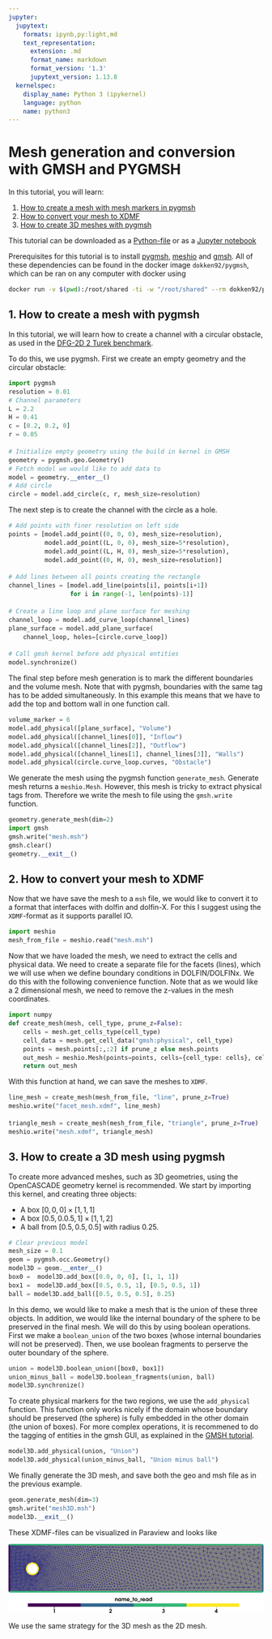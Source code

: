 ```yaml
---
jupyter:
  jupytext:
    formats: ipynb,py:light,md
    text_representation:
      extension: .md
      format_name: markdown
      format_version: '1.3'
      jupytext_version: 1.13.8
  kernelspec:
    display_name: Python 3 (ipykernel)
    language: python
    name: python3
---
```


# Mesh generation and conversion with GMSH and PYGMSH

<!-- #region -->
In this tutorial, you will learn:
1. [How to create a mesh with mesh markers in pygmsh](#first)
2. [How to convert your mesh to XDMF](#second)
3. [How to create 3D meshes with pygmsh](#third)

This tutorial can be downloaded as a [Python-file](pygmsh_tutorial.py) or as a [Jupyter notebook](pygmsh_tutorial.ipynb)

Prerequisites for this tutorial is to install [pygmsh](https://pypi.org/project/pygmsh), [meshio](https://pypi.org/project/meshio) and [gmsh](https://gmsh.info/bin/Linux/gmsh-4.10.3-Linux64.tgz). All of these dependencies can be found in the docker image
`dokken92/pygmsh`, which can be ran on any computer with docker using 

```bash
docker run -v $(pwd):/root/shared -ti -w "/root/shared" --rm dokken92/pygmsh
```

## <a name="first"></a> 1. How to create a mesh with pygmsh
In this tutorial, we will learn how to create a channel with a circular obstacle, as used in the [DFG-2D 2 Turek benchmark](http://www.featflow.de/en/benchmarks/cfdbenchmarking/flow/dfg_benchmark2_re100.html).

To do this, we use pygmsh.
First we create an empty geometry and the circular obstacle:
<!-- #endregion -->

```python
import pygmsh
resolution = 0.01
# Channel parameters
L = 2.2
H = 0.41
c = [0.2, 0.2, 0]
r = 0.05

# Initialize empty geometry using the build in kernel in GMSH
geometry = pygmsh.geo.Geometry()
# Fetch model we would like to add data to
model = geometry.__enter__()
# Add circle
circle = model.add_circle(c, r, mesh_size=resolution)
```

The next step is to create the channel with the circle as a hole.

```python
# Add points with finer resolution on left side
points = [model.add_point((0, 0, 0), mesh_size=resolution),
          model.add_point((L, 0, 0), mesh_size=5*resolution),
          model.add_point((L, H, 0), mesh_size=5*resolution),
          model.add_point((0, H, 0), mesh_size=resolution)]

# Add lines between all points creating the rectangle
channel_lines = [model.add_line(points[i], points[i+1])
                 for i in range(-1, len(points)-1)]

# Create a line loop and plane surface for meshing
channel_loop = model.add_curve_loop(channel_lines)
plane_surface = model.add_plane_surface(
    channel_loop, holes=[circle.curve_loop])

# Call gmsh kernel before add physical entities
model.synchronize()
```

The final step before mesh generation is to mark the different boundaries and the volume mesh. Note that with pygmsh, boundaries with the same tag has to be added simultaneously. In this example this means that we have to add the top and 
 bottom wall in one function call. 

```python
volume_marker = 6
model.add_physical([plane_surface], "Volume")
model.add_physical([channel_lines[0]], "Inflow")
model.add_physical([channel_lines[2]], "Outflow")
model.add_physical([channel_lines[1], channel_lines[3]], "Walls")
model.add_physical(circle.curve_loop.curves, "Obstacle")
```

We generate the mesh using the pygmsh function `generate_mesh`. Generate mesh returns a `meshio.Mesh`. However, this mesh is tricky to extract physical tags from. Therefore we write the mesh to file using the `gmsh.write` function.

```python
geometry.generate_mesh(dim=2)
import gmsh
gmsh.write("mesh.msh")
gmsh.clear()
geometry.__exit__()
```

## <a name="second"></a>2. How to convert your mesh to XDMF
Now that we have save the mesh to a `msh` file, we would like to convert it to a format that interfaces with dolfin and dolfin-X. 
For this I suggest using the `XDMF`-format as it supports parallel IO.

```python
import meshio
mesh_from_file = meshio.read("mesh.msh")
```

Now that we have loaded the mesh, we need to extract the cells and physical data. We need to create a separate file for the facets (lines), which we will use when we define boundary conditions in DOLFIN/DOLFINx. We do this with the following convenience function. Note that as we would like a 2 dimensional mesh, we need to remove the z-values in the mesh coordinates.

```python
import numpy
def create_mesh(mesh, cell_type, prune_z=False):
    cells = mesh.get_cells_type(cell_type)
    cell_data = mesh.get_cell_data("gmsh:physical", cell_type)
    points = mesh.points[:,:2] if prune_z else mesh.points
    out_mesh = meshio.Mesh(points=points, cells={cell_type: cells}, cell_data={"name_to_read":[cell_data]})
    return out_mesh
```

With this function at hand, we can save the meshes to `XDMF`.

```python
line_mesh = create_mesh(mesh_from_file, "line", prune_z=True)
meshio.write("facet_mesh.xdmf", line_mesh)

triangle_mesh = create_mesh(mesh_from_file, "triangle", prune_z=True)
meshio.write("mesh.xdmf", triangle_mesh)
```

## <a name="third"></a>3. How to create a 3D mesh using pygmsh
To create more advanced meshes, such as 3D geometries, using the OpenCASCADE geometry kernel is recommended.
We start by importing this kernel, and creating three objects:
- A box $[0,0,0]\times[1,1,1]$
- A box $[0.5,0.0.5,1]\times[1,1,2]$
- A ball from $[0.5,0.5,0.5]$ with radius $0.25$.

```python
# Clear previous model
mesh_size = 0.1
geom = pygmsh.occ.Geometry()
model3D = geom.__enter__()
box0 =  model3D.add_box([0.0, 0, 0], [1, 1, 1])
box1 =  model3D.add_box([0.5, 0.5, 1], [0.5, 0.5, 1])
ball = model3D.add_ball([0.5, 0.5, 0.5], 0.25)
```

In this demo, we would like to make a mesh that is the union of these three objects. 
In addition, we would like the internal boundary of the sphere to be preserved in the final mesh.
We will do this by using boolean operations. First we make a `boolean_union` of the two boxes (whose internal boundaries will not be preserved). Then, we use boolean fragments to perserve the outer boundary of the sphere.

```python
union = model3D.boolean_union([box0, box1])
union_minus_ball = model3D.boolean_fragments(union, ball)
model3D.synchronize()
```

To create physical markers for the two regions, we use the `add_physical` function. This function only works nicely if the domain whose boundary should be preserved (the sphere) is fully embedded in the other domain (the union of boxes). For more complex operations, it is recommened to do the tagging of entities in the gmsh GUI, as explained in the [GMSH tutorial](tutorial_gmsh.md).

```python
model3D.add_physical(union, "Union")
model3D.add_physical(union_minus_ball, "Union minus ball")
```

We finally generate the 3D mesh, and save both the geo and  msh file as in the previous example.

```python
geom.generate_mesh(dim=3)
gmsh.write("mesh3D.msh")
model3D.__exit__()
```

These XDMF-files  can be visualized in Paraview and looks like

![The 2D mesh and the corresponding facet data visualized in Paraview](../assets/img/mesh2D.png)

We use the same strategy for the 3D mesh as the 2D mesh.

```python

```
